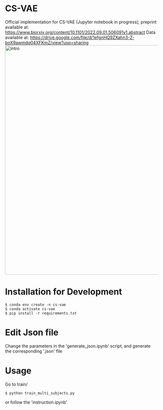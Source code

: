 # CS-VAE
Official implementation for CS-VAE (Jupyter notebook in progress); preprint available at: https://www.biorxiv.org/content/10.1101/2022.09.01.506091v1.abstract
Data available at: https://drive.google.com/file/d/1efgnHQ9ZXahn3-Z-boX9awmdq04XFKmZ/view?usp=sharing
<img width="755" alt="intro" src="https://user-images.githubusercontent.com/55704034/192307567-eadd2e1c-4240-4d92-8642-915c06841eba.png">

# Installation for Development
```
$ conda env create -n cs-vae
$ conda activate cs-vae
$ pip install -r requirements.txt
```
# Edit Json file
Change the parameters in the 'generate_json.ipynb' script, and generate the corresponding '.json' file
# Usage
Go to train/
```
$ python train_multi_subjects.py
```
or follow the 'instruction.ipynb' 
